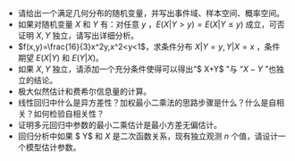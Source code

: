 - 请给出一个满足几何分布的随机变量，并写出事件域、样本空间、概率空间。
- 如果对随机变量 $X$ 和 $Y$ 有：对任意 $y$ ，$E(X|Y>y)=E(X|Y \leq y)$ 成立，可否证明 $X,Y$ 独立，请写出详细分析。
- $f(x,y)=\frac{16}{3}x^2y,x^2<y<1$，求条件分布 $X|Y=y,Y|X=x$ ，条件期望 $E(X|Y)$ 和 $E(Y|X)$。
- 如果 $X,Y$ 独立，请添加一个充分条件使得可以得出“$ X+Y$ ”与 “$X-Y$ ”也独立的结论。
- 极大似然估计和费希尔信息量的计算。
- 线性回归中什么是异方差性？加权最小二乘法的思路步骤是什么？什么是自相关？如何检验自相关性？
- 证明多元回归中参数的最小二乘估计是最小方差无偏估计。
- 回归分析中如果 $ Y$ 和 $X$ 是二次函数关系，现有独立观测 $n$ 个值，请设计一个模型估计参数。
